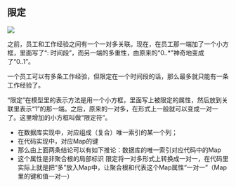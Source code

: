 ## 限定

![](https://static001.geekbang.org/resource/image/76/78/76b9d54368bc10535567e5c565983678.jpg?wh=2705x2556)

之前，员工和工作经验之间有一个一对多关联。现在，在员工那一端加了一个小方框，里面写了“: 时间段”，而另一端的多重性，由原来的“0..*”神奇地变成了“0..1”。

一个员工可以有多条工作经验，但限定在一个时间段的话，那么最多就只能有一条工作经验了。

“限定”在模型里的表示方法是用一个小方框，里面写上被限定的属性，然后放到关联里表示“1”的那一端。之后，原来的一对多，在形式上一般就可以变成一对一了。这里增加的小方框叫做“限定符”。

  + 在数据库实现中，对应组成（复合）唯一索引的某一个列；
  + 在代码实现中，对应Map的键
  + 那么由上面两条结论可以有如下推论：数据库的唯一索引对应代码中的Map
  + 这个属性是非聚合根的局部标识
限定将一对多形式上转换成一对一，在代码里实际上就是把“多”放入Map中，让聚合根和代表这个Map属性“一对一”（Map里的键和值一对一）
